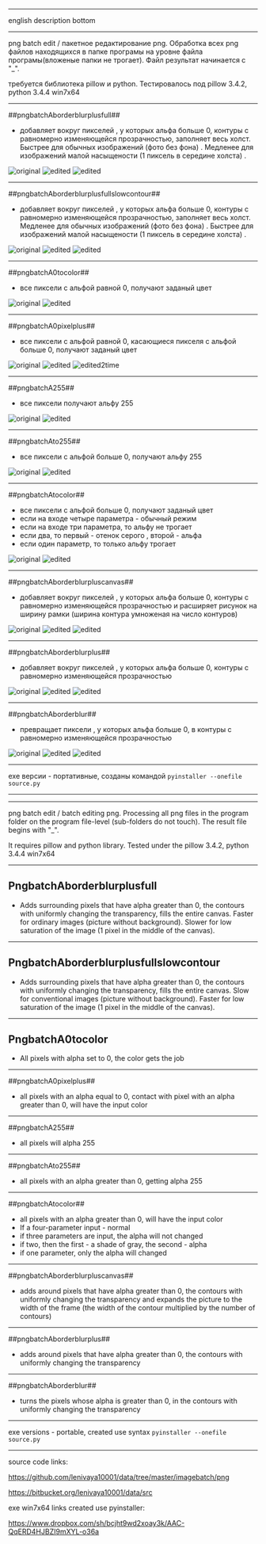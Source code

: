 ﻿--------------------------------------------------

english description bottom

--------------------------------------------------

png batch edit / пакетное редактирование png.
Обработка всех png файлов находящихся в папке програмы на уровне файла програмы(вложеные папки не трогает). Файл результат начинается с "_".

требуется библиотека pillow и python.
Тестировалось под pillow 3.4.2, python 3.4.4 win7x64

--------------------------------------------------

##pngbatchAborderblurplusfull##
- добавляет вокруг пикселей , у которых альфа больше 0, контуры с равномерно изменяющейся прозрачностью, заполняет весь холст. Быстрее для обычных изображений (фото без фона) . Медленее для изображений малой насыщености (1 пиксель в середине холста) .

![original](pic/testoriginal.png?raw=true "before")
![edited](pic/pngbatchAborderblurplusfull_1_20.png?raw=true "1 20")
![edited](pic/pngbatchAborderblurplusfull_1__20.png?raw=true "1 -20")

--------------------------------------------------

##pngbatchAborderblurplusfullslowcontour##
- добавляет вокруг пикселей , у которых альфа больше 0, контуры с равномерно изменяющейся прозрачностью, заполняет весь холст. Медленее для обычных изображений (фото без фона) . Быстрее для изображений малой насыщености (1 пиксель в середине холста) .

![original](pic/testoriginal.png?raw=true "before")
![edited](pic/pngbatchAborderblurplusfullslowcontour_1_20.png?raw=true "1 20")
![edited](pic/pngbatchAborderblurplusfullslowcontour_1__20.png?raw=true "1 -20")

--------------------------------------------------

##pngbatchA0tocolor##
- все пиксели с альфой равной 0, получают заданый цвет

![original](pic/testoriginal.png?raw=true "before")
![edited](pic/pngbatchA0tocolor_1.png?raw=true "after")

--------------------------------------------------

##pngbatchA0pixelplus##
- все пиксели с альфой равной 0, касающиеся пикселя с альфой больше 0, получают заданый цвет

![original](pic/testoriginal.png?raw=true "before")
![edited](pic/pngbatchA0pixelplus_1.png?raw=true "after")
![edited2time](pic/pngbatchA0pixelplus_2.png?raw=true "after2time")

--------------------------------------------------

##pngbatchA255##
- все пиксели получают альфу 255

![original](pic/testoriginal.png?raw=true "before")
![edited](pic/pngbatchA255_1.png?raw=true "after")

--------------------------------------------------

##pngbatchAto255##
- все пиксели с альфой больше 0, получают альфу 255

![original](pic/testoriginal.png?raw=true "before")
![edited](pic/pngbatchAto255_1.png?raw=true "after")

--------------------------------------------------

##pngbatchAtocolor##
- все пиксели с альфой больше 0, получают заданый цвет
- если на входе четыре параметра - обычный режим
- если на входе три параметра, то альфу не трогает
- если два, то первый - отенок серого , второй - альфа
- если один параметр, то только альфу трогает

![original](pic/testoriginal.png?raw=true "before")
![edited](pic/pngbatchAtocolor_1.png?raw=true "0 0 0 255")

--------------------------------------------------

##pngbatchAborderblurpluscanvas##
- добавляет вокруг пикселей , у которых альфа больше 0, контуры с равномерно изменяющейся прозрачностью и расширяет рисунок на ширину рамки (ширина контура умноженая на число контуров)

![original](pic/testoriginal.png?raw=true "before")
![edited](pic/pngbatchAborderblurpluscanvas_1_20.png?raw=true "1 20")
![edited](pic/pngbatchAborderblurpluscanvas_1__20.png?raw=true "1 -20")

--------------------------------------------------

##pngbatchAborderblurplus##
- добавляет вокруг пикселей , у которых альфа больше 0, контуры с равномерно изменяющейся прозрачностью

![original](pic/testoriginal.png?raw=true "before")
![edited](pic/pngbatchAborderblurplus_1_20.png?raw=true "1 20")
![edited](pic/pngbatchAborderblurplus_1__20.png?raw=true "1 -20")

--------------------------------------------------

##pngbatchAborderblur##
- превращает пиксели , у которых альфа больше 0, в контуры с равномерно изменяющейся прозрачностью

![original](pic/testoriginal.png?raw=true "before")
![edited](pic/pngbatchAborderblur_1_20.png?raw=true "1 20")
![edited](pic/pngbatchAborderblur_1__20.png?raw=true "1 -20")

--------------------------------------------------

exe версии - портативные, созданы командой
`pyinstaller --onefile source.py`

--------------------------------------------------
--------------------------------------------------

png batch edit / batch editing png.
Processing all png files in the program folder on the program file-level (sub-folders do not touch). The result file begins with "_".

It requires pillow and python library.
Tested under the pillow 3.4.2, python 3.4.4 win7x64

--------------------------------------------------

## PngbatchAborderblurplusfull ##
- Adds surrounding pixels that have alpha greater than 0, the contours with uniformly changing the transparency, fills the entire canvas. Faster for ordinary images (picture without background). Slower for low saturation of the image (1 pixel in the middle of the canvas).

--------------------------------------------------

## PngbatchAborderblurplusfullslowcontour ##
- Adds surrounding pixels that have alpha greater than 0, the contours with uniformly changing the transparency, fills the entire canvas. Slow for conventional images (picture without background). Faster for low saturation of the image (1 pixel in the middle of the canvas).

--------------------------------------------------

## PngbatchA0tocolor ##
- All pixels with alpha set to 0, the color gets the job

--------------------------------------------------

##pngbatchA0pixelplus##
- all pixels with an alpha equal to 0, contact with pixel with an alpha greater than 0, will have the input color

--------------------------------------------------
 
##pngbatchA255##
- all pixels will alpha 255

--------------------------------------------------

##pngbatchAto255##
- all pixels with an alpha greater than 0, getting alpha 255

--------------------------------------------------

##pngbatchAtocolor##
- all pixels with an alpha greater than 0, will have the input color
- If a four-parameter input - normal
- if three parameters are input, the alpha will not changed
- if two, then the first - a shade of gray, the second - alpha
- if one parameter, only the alpha will changed

--------------------------------------------------

##pngbatchAborderblurpluscanvas##
- adds around pixels that have alpha greater than 0, the contours with uniformly changing the transparency and expands the picture to the width of the frame (the width of the contour multiplied by the number of contours)

--------------------------------------------------

##pngbatchAborderblurplus##
- adds around pixels that have alpha greater than 0, the contours with uniformly changing the transparency

--------------------------------------------------

##pngbatchAborderblur##
- turns the pixels whose alpha is greater than 0, in the contours with uniformly changing the transparency

--------------------------------------------------

exe versions - portable, created use syntax
`pyinstaller --onefile source.py`

--------------------------------------------------

source code links:

https://github.com/lenivaya10001/data/tree/master/imagebatch/png

https://bitbucket.org/lenivaya10001/data/src


exe win7x64 links created use pyinstaller:

https://www.dropbox.com/sh/bcjht9wd2xoay3k/AAC-QqERD4HJBZI9mXYL-o36a
